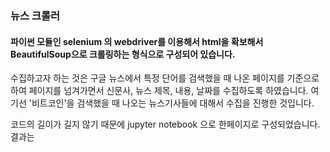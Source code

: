 ### 뉴스 크롤러

#### 파이썬 모듈인 selenium 의 webdriver를 이용해서 html을 확보해서 BeautifulSoup으로 크롤링하는 형식으로 구성되어 있습니다.

수집하고자 하는 것은 구글 뉴스에서 특정 단어를 검색했을 때 나온 페이지를 기준으로 하여 페이지를 넘겨가면서 신문사, 뉴스 제목, 내용, 날짜를 수집하도록 하였습니다. 여기선 '비트코인'을 검색했을 때 나오는 뉴스기사들에 대해서 수집을 진행한 것입니다.

코드의 길이가 길지 않기 때문에 jupyter notebook 으로 한페이지로 구성되었습니다. 결과는 

